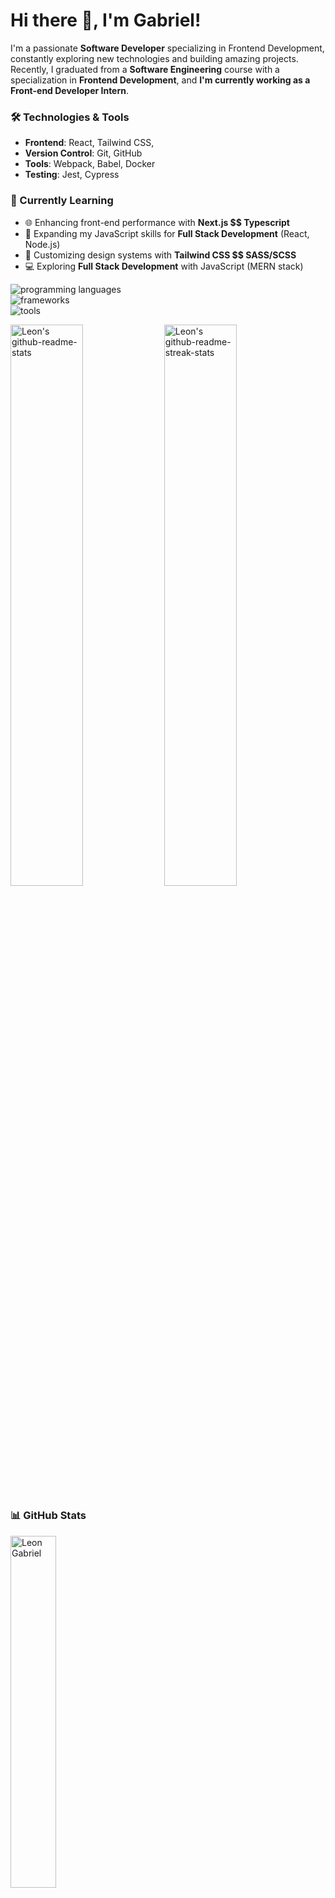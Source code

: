 # Hi there 👋, I'm Gabriel!

I'm a passionate **Software Developer** specializing in Frontend Development, constantly exploring new technologies and building amazing projects. Recently, I graduated from a **Software Engineering** course with a specialization in **Frontend Development**, and **I'm currently working as a Front-end Developer Intern**.

### 🛠️ Technologies & Tools
- **Frontend**: React, Tailwind CSS,
- **Version Control**: Git, GitHub
- **Tools**: Webpack, Babel, Docker
- **Testing**: Jest, Cypress

### 📖 Currently Learning
- 🌐 Enhancing front-end performance with **Next.js $$ Typescript**
- 🌱 Expanding my JavaScript skills for **Full Stack Development** (React, Node.js)
- 🎨 Customizing design systems with **Tailwind CSS $$ SASS/SCSS**
- 💻 Exploring **Full Stack Development** with JavaScript (MERN stack)

<div align="left">
  <img src="https://skillicons.dev/icons?i=html,css,js,ts,nodejs," alt="programming languages" />
<br/>
  <img src="https://skillicons.dev/icons?i=react,nextjs,sass,bootstrap,tailwind" alt="frameworks" />
  <br/>
  <img src="https://skillicons.dev/icons?i=vscode,figma,firebase" alt="tools" />
</div> 

<p>
  <img src="https://github-readme-stats-kv.vercel.app/api?username=owinogabriel&theme=github_dark&show_icons=true&count_private=true&hide_border=true"  width="48%" alt="Leon's github-readme-stats"/>
  <img src="https://github-readme-streak-stats-kv.vercel.app?user=owinogabriel&theme=tokyonight_duo&hide_border=true" width="48%" alt="Leon's github-readme-streak-stats"/>
</p>


### 📊 GitHub Stats
<p>
    <img width="38%" src="https://github-readme-stats-kv.vercel.app/api/top-langs?username=owinogabriel&show_icons=true&theme=github_dark&locale=en&layout=compact&hide_border=true" alt="Leon Gabriel" />

<h2></h2>

<!-- Activity Graph -->


<p align="center">
  <img src="https://github-profile-summary-cards.vercel.app/api/cards/profile-details?username=owinogabriel&theme=tokyonight&hide_border=true"  width="64%" alt="Leon's profile-details"/>
    <img src="http://github-profile-summary-cards.vercel.app/api/cards/stats?username=owinogabriel&theme=tokyonight"  width="31%" alt="Leon's github stats"/>
</p>

<p align="center"> <img src="https://komarev.com/ghpvc/?username=vLeGabriel254&label=Profile%20views&color=0ea5e9&style=flat" alt="Leon" /> </p>
